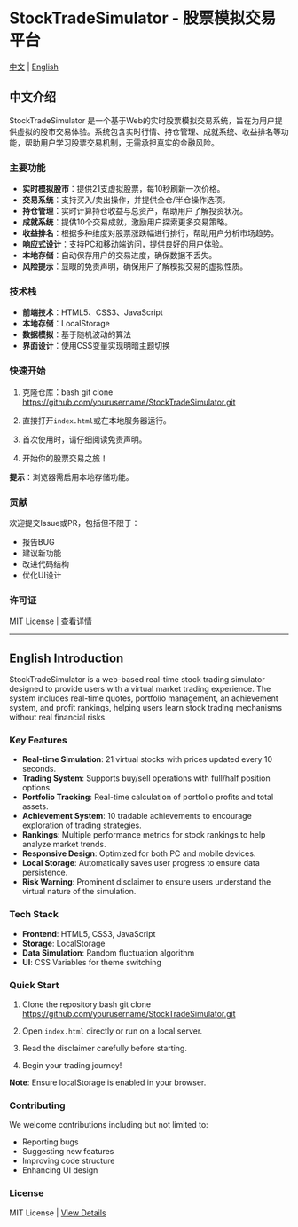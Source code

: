 # StockTradeSimulator - 股票模拟交易平台

[中文](#中文介绍) | [English](#English-Introduction)

## 中文介绍

StockTradeSimulator 是一个基于Web的实时股票模拟交易系统，旨在为用户提供虚拟的股市交易体验。系统包含实时行情、持仓管理、成就系统、收益排名等功能，帮助用户学习股票交易机制，无需承担真实的金融风险。

### 主要功能

- **实时模拟股市**：提供21支虚拟股票，每10秒刷新一次价格。
- **交易系统**：支持买入/卖出操作，并提供全仓/半仓操作选项。
- **持仓管理**：实时计算持仓收益与总资产，帮助用户了解投资状况。
- **成就系统**：提供10个交易成就，激励用户探索更多交易策略。
- **收益排名**：根据多种维度对股票涨跌幅进行排行，帮助用户分析市场趋势。
- **响应式设计**：支持PC和移动端访问，提供良好的用户体验。
- **本地存储**：自动保存用户的交易进度，确保数据不丢失。
- **风险提示**：显眼的免责声明，确保用户了解模拟交易的虚拟性质。

### 技术栈

- **前端技术**：HTML5、CSS3、JavaScript
- **本地存储**：LocalStorage
- **数据模拟**：基于随机波动的算法
- **界面设计**：使用CSS变量实现明暗主题切换

### 快速开始

1. 克隆仓库：bash git clone https://github.com/yourusername/StockTradeSimulator.git


2. 直接打开`index.html`或在本地服务器运行。
3. 首次使用时，请仔细阅读免责声明。
4. 开始你的股票交易之旅！

**提示**：浏览器需启用本地存储功能。

### 贡献

欢迎提交Issue或PR，包括但不限于：

- 报告BUG
- 建议新功能
- 改进代码结构
- 优化UI设计

### 许可证

MIT License | [查看详情](#)

---

## English Introduction

StockTradeSimulator is a web-based real-time stock trading simulator designed to provide users with a virtual market trading experience. The system includes real-time quotes, portfolio management, an achievement system, and profit rankings, helping users learn stock trading mechanisms without real financial risks.

### Key Features

- **Real-time Simulation**: 21 virtual stocks with prices updated every 10 seconds.
- **Trading System**: Supports buy/sell operations with full/half position options.
- **Portfolio Tracking**: Real-time calculation of portfolio profits and total assets.
- **Achievement System**: 10 tradable achievements to encourage exploration of trading strategies.
- **Rankings**: Multiple performance metrics for stock rankings to help analyze market trends.
- **Responsive Design**: Optimized for both PC and mobile devices.
- **Local Storage**: Automatically saves user progress to ensure data persistence.
- **Risk Warning**: Prominent disclaimer to ensure users understand the virtual nature of the simulation.

### Tech Stack

- **Frontend**: HTML5, CSS3, JavaScript
- **Storage**: LocalStorage
- **Data Simulation**: Random fluctuation algorithm
- **UI**: CSS Variables for theme switching

### Quick Start

1. Clone the repository:bash git clone https://github.com/yourusername/StockTradeSimulator.git

2. Open `index.html` directly or run on a local server.
3. Read the disclaimer carefully before starting.
4. Begin your trading journey!

**Note**: Ensure localStorage is enabled in your browser.

### Contributing

We welcome contributions including but not limited to:

- Reporting bugs
- Suggesting new features
- Improving code structure
- Enhancing UI design

### License

MIT License | [View Details](#)

   
